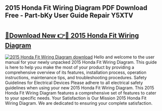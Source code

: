 ## 2015 Honda Fit Wiring Diagram PDF Download Free - Part-bKy User Guide Repair Y5XTV

# <h2><a href="http://dfkl71.blite.top/?on=2015+Honda+Fit+Wiring+Diagram">🔗Download New 👉🔴 2015 Honda Fit Wiring Diagram</a></h2>

[![2015 Honda Fit Wiring Diagram download](https://i.imgur.com/lujVjoI.png)](http://dfkl71.blite.top/?on=2015+Honda+Fit+Wiring+Diagram)
Hello and welcome to the user manual for your newly unpacked 2015 Honda Fit Wiring Diagram. This guide is here to help you make the most of your product by providing a comprehensive overview of its features, installation process, operation instructions, maintenance tips, and troubleshooting procedures. Safety Guidelines for Electrical Devices Please adhere to all electrical safety guidelines when using your new 2015 Honda Fit Wiring Diagram. This 2015 Honda Fit Wiring Diagram features a comprehensive set of features to cater to your specific needs. Your Satisfaction is Our Mission 2015 Honda Fit Wiring Diagram. We are dedicated to ensuring your complete satisfaction.
